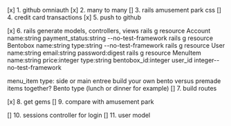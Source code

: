 [x] 1. github omniauth
[x] 2. many to many
[] 3. rails amusement park css
[] 4. credit card transactions
[x] 5. push to github

[x] 6. rails generate models, controllers, views
rails g resource Account name:string payment_status:string --no-test-framework
rails g resource Bentobox name:string type:string --no-test-framework
rails g resource User name:string email:string password:digest
rails g resource MenuItem name:string price:integer type:string bentobox_id:integer user_id integer--no-test-framework

menu_item type: side or main entree
build your own bento versus premade items together?
Bento type (lunch or dinner for example)
[] 7. build routes

[x] 8. get gems
[] 9. compare with amusement park

[] 10. sessions controller for login
[] 11. user model